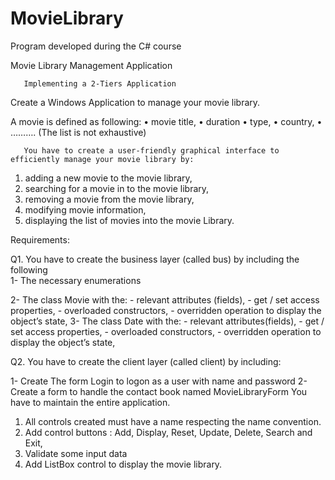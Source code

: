 # MovieLibrary
Program developed during the C# course

Movie Library Management Application

       Implementing a 2-Tiers Application



Create a Windows Application to manage your movie library.

A movie is defined as following:
•	 movie title,
•	 duration
•	 type, 
•	country,
•	 ……….               (The list is not exhaustive)

       You have to create a user-friendly graphical interface to efficiently manage your movie library by:
1.	adding a new  movie to the movie library, 
2.	searching for a movie in to the movie library, 
3.	removing a movie from  the movie library, 
4.	modifying movie information,
5.	displaying the list of movies into the movie Library.    

 Requirements:

 Q1. You have to create the business layer (called bus) by including the following                       
1-	The necessary enumerations

2-	The class Movie  with the:
             - relevant attributes (fields),
             - get / set access properties,
              - overloaded constructors,
              - overridden operation to display the object’s state, 
3-	The class Date with the:
             - relevant attributes(fields),
             - get / set access properties,
              - overloaded constructors,
              - overridden operation to display the object’s state,
    
     
Q2. You have to create the client layer (called client) by including:                                                
         
1-	Create The form Login to logon as a user with name and password
2-	Create a form to handle the contact book named MovieLibraryForm
               You have to maintain the entire application.

1.	All controls created must have a name respecting the name convention.
2.	Add control buttons : Add, Display, Reset, Update, Delete, Search and Exit,
3.	Validate some input data
4.	Add ListBox control to display the movie library.
